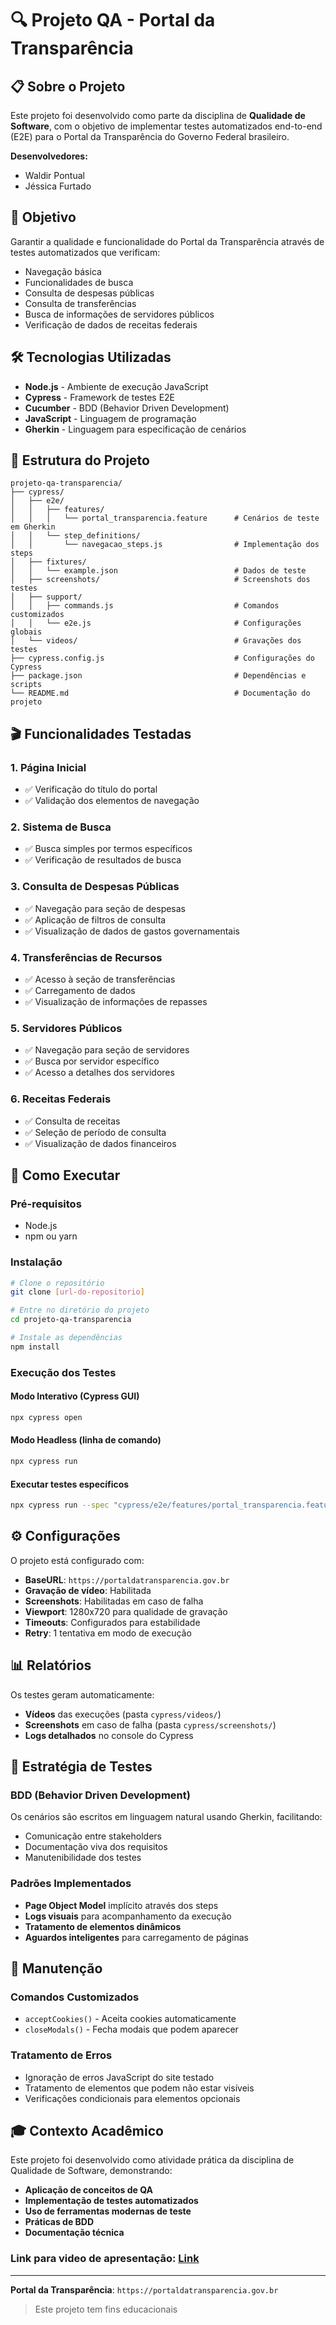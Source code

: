 # 🔍 Projeto QA - Portal da Transparência

## 📋 Sobre o Projeto

Este projeto foi desenvolvido como parte da disciplina de **Qualidade de Software**, com o objetivo de implementar testes automatizados end-to-end (E2E) para o Portal da Transparência do Governo Federal brasileiro.

**Desenvolvedores:**
- Waldir Pontual
- Jéssica Furtado

## 🎯 Objetivo

Garantir a qualidade e funcionalidade do Portal da Transparência através de testes automatizados que verificam:
- Navegação básica
- Funcionalidades de busca
- Consulta de despesas públicas
- Consulta de transferências
- Busca de informações de servidores públicos
- Verificação de dados de receitas federais

## 🛠 Tecnologias Utilizadas

- **Node.js** - Ambiente de execução JavaScript
- **Cypress** - Framework de testes E2E
- **Cucumber** - BDD (Behavior Driven Development)
- **JavaScript** - Linguagem de programação
- **Gherkin** - Linguagem para especificação de cenários

## 📁 Estrutura do Projeto

```
projeto-qa-transparencia/
├── cypress/
│   ├── e2e/
│   │   ├── features/
│   │   │   └── portal_transparencia.feature      # Cenários de teste em Gherkin
│   │   └── step_definitions/
│   │       └── navegacao_steps.js                # Implementação dos steps
│   ├── fixtures/
│   │   └── example.json                          # Dados de teste
│   ├── screenshots/                              # Screenshots dos testes
│   ├── support/
│   │   ├── commands.js                           # Comandos customizados
│   │   └── e2e.js                                # Configurações globais
│   └── videos/                                   # Gravações dos testes
├── cypress.config.js                             # Configurações do Cypress
├── package.json                                  # Dependências e scripts
└── README.md                                     # Documentação do projeto
```

## 🎬 Funcionalidades Testadas

### 1. Página Inicial
- ✅ Verificação do título do portal
- ✅ Validação dos elementos de navegação

### 2. Sistema de Busca
- ✅ Busca simples por termos específicos
- ✅ Verificação de resultados de busca

### 3. Consulta de Despesas Públicas
- ✅ Navegação para seção de despesas
- ✅ Aplicação de filtros de consulta
- ✅ Visualização de dados de gastos governamentais

### 4. Transferências de Recursos
- ✅ Acesso à seção de transferências
- ✅ Carregamento de dados
- ✅ Visualização de informações de repasses

### 5. Servidores Públicos
- ✅ Navegação para seção de servidores
- ✅ Busca por servidor específico
- ✅ Acesso a detalhes dos servidores

### 6. Receitas Federais
- ✅ Consulta de receitas
- ✅ Seleção de período de consulta
- ✅ Visualização de dados financeiros

## 🚀 Como Executar

### Pré-requisitos
- Node.js
- npm ou yarn

### Instalação
```bash
# Clone o repositório
git clone [url-do-repositorio]

# Entre no diretório do projeto
cd projeto-qa-transparencia

# Instale as dependências
npm install
```

### Execução dos Testes

#### Modo Interativo (Cypress GUI)
```bash
npx cypress open
```

#### Modo Headless (linha de comando)
```bash
npx cypress run
```

#### Executar testes específicos
```bash
npx cypress run --spec "cypress/e2e/features/portal_transparencia.feature"
```

## ⚙️ Configurações

O projeto está configurado com:

- **BaseURL**: `https://portaldatransparencia.gov.br`
- **Gravação de vídeo**: Habilitada
- **Screenshots**: Habilitadas em caso de falha
- **Viewport**: 1280x720 para qualidade de gravação
- **Timeouts**: Configurados para estabilidade
- **Retry**: 1 tentativa em modo de execução

## 📊 Relatórios

Os testes geram automaticamente:
- **Vídeos** das execuções (pasta `cypress/videos/`)
- **Screenshots** em caso de falha (pasta `cypress/screenshots/`)
- **Logs detalhados** no console do Cypress

## 🎯 Estratégia de Testes

### BDD (Behavior Driven Development)
Os cenários são escritos em linguagem natural usando Gherkin, facilitando:
- Comunicação entre stakeholders
- Documentação viva dos requisitos
- Manutenibilidade dos testes

### Padrões Implementados
- **Page Object Model** implícito através dos steps
- **Logs visuais** para acompanhamento da execução
- **Tratamento de elementos dinâmicos**
- **Aguardos inteligentes** para carregamento de páginas

## 🔧 Manutenção

### Comandos Customizados
- `acceptCookies()` - Aceita cookies automaticamente
- `closeModals()` - Fecha modais que podem aparecer

### Tratamento de Erros
- Ignoração de erros JavaScript do site testado
- Tratamento de elementos que podem não estar visíveis
- Verificações condicionais para elementos opcionais

## 🎓 Contexto Acadêmico

Este projeto foi desenvolvido como atividade prática da disciplina de Qualidade de Software, demonstrando:

- **Aplicação de conceitos de QA**
- **Implementação de testes automatizados**
- **Uso de ferramentas modernas de teste**
- **Práticas de BDD**
- **Documentação técnica**

### Link para video de apresentação: [Link](https://youtu.be/J8fCbKjBYkY)

---

**Portal da Transparência**: `https://portaldatransparencia.gov.br`

> Este projeto tem fins educacionais
